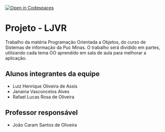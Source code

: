 [![Open in Codespaces](https://classroom.github.com/assets/launch-codespace-f4981d0f882b2a3f0472912d15f9806d57e124e0fc890972558857b51b24a6f9.svg)](https://classroom.github.com/open-in-codespaces?assignment_repo_id=10676707)

# Projeto - LJVR
Trabalho da matéria Programação Orientada a Objetos, do curso de Sistemas de informação da Puc Minas.
O trabalho será dividido em partes, utilizando cada tema OO aprendido em sala de aula para melhorar a aplicação.

## Alunos integrantes da equipe

* Luiz Henrique Oliveira de Assis
* Janaina Vasconcelos Alves
* Rafael Lucas Rosa de Oliveira

## Professor responsável

* João Caram Santos de Oliveira

